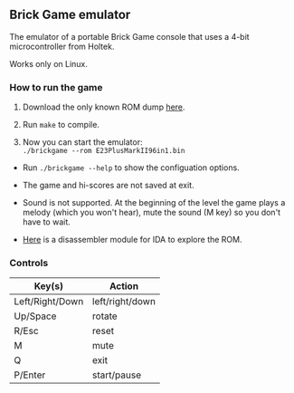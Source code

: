 ## Brick Game emulator

The emulator of a portable Brick Game console that uses a 4-bit microcontroller from Holtek.

Works only on Linux.

### How to run the game

1. Download the only known ROM dump [here](https://github.com/azya52/BrickEmuPy/blob/main/assets/E23PlusMarkII96in1.bin).

2. Run `make` to compile.

3. Now you can start the emulator:  
`./brickgame --rom E23PlusMarkII96in1.bin`

* Run `./brickgame --help` to show the configuation options.

* The game and hi-scores are not saved at exit.

* Sound is not supported. At the beginning of the level the game plays a melody (which you won't hear), mute the sound (M key) so you don't have to wait.

* [Here](https://github.com/ilyakurdyukov/ida-holtek-4bit) is a disassembler module for IDA to explore the ROM.

### Controls

| Key(s)           | Action             |
|------------------|--------------------|
| Left/Right/Down  | left/right/down    |
| Up/Space         | rotate             |
| R/Esc            | reset              |
| M                | mute               |
| Q                | exit               |
| P/Enter          | start/pause        |

